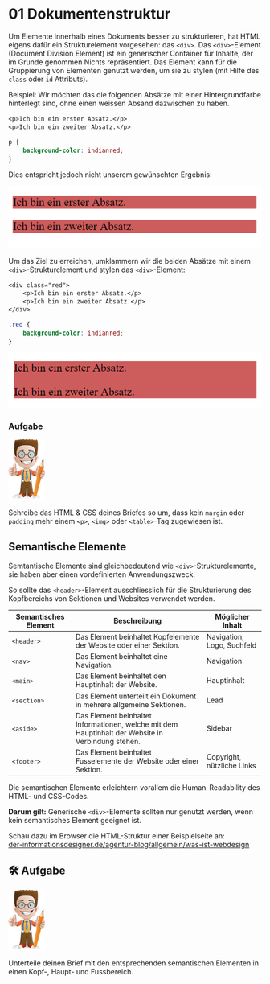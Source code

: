 # 01 Dokumentenstruktur

Um Elemente innerhalb eines Dokuments besser zu strukturieren, hat HTML eigens dafür ein Strukturelement vorgesehen: das `<div>`. Das `<div>`-Element (Document Division Element) ist ein generischer Container für Inhalte, der im Grunde genommen Nichts repräsentiert. Das Element kann für die Gruppierung von Elementen genutzt werden, um sie zu stylen (mit Hilfe des `class` oder `id` Attributs).

Beispiel: Wir möchten das die folgenden Absätze mit einer Hintergrundfarbe hinterlegt sind, ohne einen weissen Absand dazwischen zu haben.

```markup
<p>Ich bin ein erster Absatz.</p>
<p>Ich bin ein zweiter Absatz.</p>
```

```css
p {
    background-color: indianred;
}
```

Dies entspricht jedoch nicht unserem gewünschten Ergebnis:

![Absätze mit Hintergrund](../.gitbook/assets/p-background.PNG)

Um das Ziel zu erreichen, umklammern wir die beiden Absätze mit einem `<div>`-Strukturelement und stylen das `<div>`-Element:

```markup
<div class="red">
    <p>Ich bin ein erster Absatz.</p>
    <p>Ich bin ein zweiter Absatz.</p>
</div>
```

```css
.red {
    background-color: indianred;
}
```

![Div mit Hintergrund](../.gitbook/assets/div-background.PNG)

### Aufgabe

![](<../.gitbook/assets/ralph (1).png>)

Schreibe das HTML & CSS deines Briefes so um, dass kein `margin` oder `padding` mehr einem `<p>`, `<img>` oder `<table>`-Tag zugewiesen ist.

## Semantische Elemente

Semtantische Elemente sind gleichbedeutend wie `<div>`-Strukturelemente, sie haben aber einen vordefinierten Anwendungszweck.

So sollte das `<header>`-Element ausschliesslich für die Strukturierung des Kopfbereichs von Sektionen und Websites verwendet werden.

| Semantisches Element | Beschreibung                                                                                       | Möglicher Inhalt           |
| -------------------- | -------------------------------------------------------------------------------------------------- | -------------------------- |
| `<header>`           | Das Element beinhaltet Kopfelemente der Website oder einer Sektion.                                | Navigation, Logo, Suchfeld |
| `<nav>`              | Das Element beinhaltet eine Navigation.                                                            | Navigation                 |
| `<main>`             | Das Element beinhaltet den Hauptinhalt der Website.                                                | Hauptinhalt                |
| `<section>`          | Das Element unterteilt ein Dokument in mehrere allgemeine Sektionen.                               | Lead                       |
| `<aside>`            | Das Element beinhaltet Informationen, welche mit dem Hauptinhalt der Website in Verbindung stehen. | Sidebar                    |
| `<footer>`           | Das Element beinhaltet Fusselemente der Website oder einer Sektion.                                | Copyright, nützliche Links |

Die semantischen Elemente erleichtern vorallem die Human-Readability des HTML- und CSS-Codes.

**Darum gilt:** Generische `<div>`-Elemente sollten nur genutzt werden, wenn kein semantisches Element geeignet ist.

Schau dazu im Browser die HTML-Struktur einer Beispielseite an: \
[der-informationsdesigner.de/agentur-blog/allgemein/was-ist-webdesign](https://www.der-informationsdesigner.de/agentur-blog/allgemein/was-ist-webdesign/)

## 🛠️ Aufgabe

![](../.gitbook/assets/ralph.png)

Unterteile deinen Brief mit den entsprechenden semantischen Elementen in einen Kopf-, Haupt- und Fussbereich.
